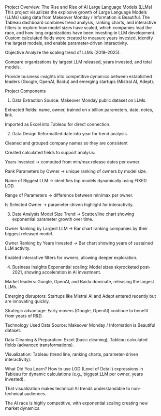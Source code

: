 Project Overview: The Rise and Rise of AI Large Language Models (LLMs)
This project visualizes the explosive growth of Large Language Models (LLMs) using data from Makeover Monday / Information is Beautiful. The Tableau dashboard combines trend analysis, ranking charts, and interactive filters to explore how model sizes have scaled, which companies lead the race, and how long organizations have been investing in LLM development. Custom calculated fields were created to measure years invested, identify the largest models, and enable parameter-driven interactivity.

Objective
Analyze the scaling trend of LLMs (2018–2025).


Compare organizations by largest LLM released, years invested, and total models.


Provide business insights into competitive dynamics between established leaders (Google, OpenAI, Baidu) and emerging startups (Mistral AI, Adept).



Project Components
1. Data Extraction
Source: Makeover Monday public dataset on LLMs.


Extracted fields: name, owner, trained on x billion parameters, date, notes, link.


Imported as Excel into Tableau for direct connection.



2. Data Design
Reformatted date into year for trend analysis.


Cleaned and grouped company names so they are consistent


Created calculated fields to support analysis:


Years Invested → computed from min/max release dates per owner.


Rank Parameters by Owner → unique ranking of owners by model size.


Name of Biggest LLM → identifies top models dynamically using FIXED LOD.


Range of Parameters → difference between min/max per owner.


Is Selected Owner → parameter-driven highlight for interactivity.



3. Data Analysis
Model Size Trend → Scatter/line chart showing exponential parameter growth over time.


Owner Ranking by Largest LLM → Bar chart ranking companies by their biggest released model.


Owner Ranking by Years Invested → Bar chart showing years of sustained LLM activity.


Enabled interactive filters for owners, allowing deeper exploration.



4. Business Insights
Exponential scaling: Model sizes skyrocketed post-2021, showing acceleration in AI investment.


Market leaders: Google, OpenAI, and Baidu dominate, releasing the largest LLMs.


Emerging disruptors: Startups like Mistral AI and Adept entered recently but are innovating quickly.


Strategic advantage: Early movers (Google, OpenAI) continue to benefit from years of R&D.



Technology Used
Data Source: Makeover Monday / Information is Beautiful dataset.


Data Cleaning & Preparation: Excel (basic cleaning), Tableau calculated fields (advanced transformations).


Visualization: Tableau (trend line, ranking charts, parameter-driven interactivity).



What Did You Learn?
How to use LOD (Level of Detail) expressions in Tableau for dynamic calculations (e.g., biggest LLM per owner, years invested).


That visualization makes technical AI trends understandable to non-technical audiences.


The AI race is highly competitive, with exponential scaling creating new market dynamics.





